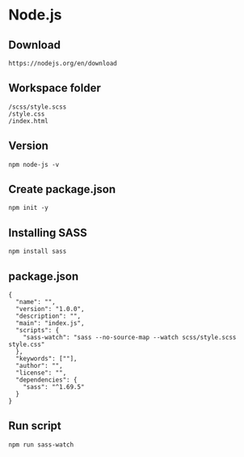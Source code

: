 # Node.js

## Download 
```
https://nodejs.org/en/download
```

## Workspace folder
```
/scss/style.scss
/style.css
/index.html
```

## Version
```
npm node-js -v
```

## Create package.json
```
npm init -y
```

## Installing SASS
```
npm install sass
```

## package.json
```
{
  "name": "",
  "version": "1.0.0",
  "description": "",
  "main": "index.js",
  "scripts": {
    "sass-watch": "sass --no-source-map --watch scss/style.scss style.css"
  },
  "keywords": [""],
  "author": "",
  "license": "",
  "dependencies": {
    "sass": "^1.69.5"
  }
}
```

## Run script
```
npm run sass-watch
```



